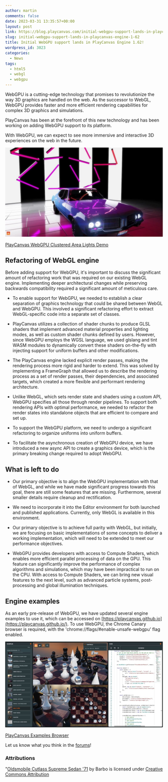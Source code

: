 ```yaml
---
author: martin
comments: false
date: 2023-03-31 13:35:57+00:00
layout: post
link: https://blog.playcanvas.com/initial-webgpu-support-lands-in-playcanvas-engine-1-62/
slug: initial-webgpu-support-lands-in-playcanvas-engine-1-62
title: Initial WebGPU support lands in PlayCanvas Engine 1.62!
wordpress_id: 3023
categories:
  - News
tags:
  - html5
  - webgl
  - webgpu
---
```


WebGPU is a cutting-edge technology that promises to revolutionize the way 3D graphics are handled on the web. As the successor to WebGL, WebGPU provides faster and more efficient rendering capabilities for complex 3D graphics and simulations.

PlayCanvas has been at the forefront of this new technology and has been working on adding WebGPU support to its platform.

With WebGPU, we can expect to see more immersive and interactive 3D experiences on the web in the future.

[![](/assets/media/webgpu-area-lights-demo-1024x576.jpg)](/assets/media/webgpu-area-lights-demo.jpg)

[PlayCanvas WebGPU Clustered Area Lights Demo](https://playcanvas.com/demos/arealights/)

## Refactoring of WebGL engine

Before adding support for WebGPU, it's important to discuss the significant amount of refactoring work that was required on our existing WebGL engine. Implementing deeper architectural changes while preserving backwards compatibility required a significant amount of meticulous care.

- To enable support for WebGPU, we needed to establish a clear separation of graphics technology that could be shared between WebGL and WebGPU. This involved a significant refactoring effort to extract WebGL-specific code into a separate set of classes.

- PlayCanvas utilizes a collection of shader chunks to produce GLSL shaders that implement advanced material properties and lighting modes, as well as custom shader chunks defined by users. However, since WebGPU employs the WGSL language, we used glslang and tint WASM modules to dynamically convert these shaders on-the-fly with injecting support for uniform buffers and other modifications.

- The PlayCanvas engine lacked explicit render passes, making the rendering process more rigid and harder to extend. This was solved by implementing a FrameGraph that allowed us to describe the rendering process as a set of render passes, their dependencies, and associated targets, which created a more flexible and performant rendering architecture.

- Unlike WebGL, which sets render state and shaders using a custom API, WebGPU specifies all those through render pipelines. To support both rendering APIs with optimal performance, we needed to refactor the render states into standalone objects that are efficient to compare and set up.

- To support the WebGPU platform, we need to undergo a significant refactoring to organize uniforms into uniform buffers.

- To facilitate the asynchronous creation of WebGPU device, we have introduced a new async API to create a graphics device, which is the primary breaking change required to adopt WebGPU.

## What is left to do

- Our primary objective is to align the WebGPU implementation with that of WebGL, and while we have made significant progress towards this goal, there are still some features that are missing. Furthermore, several smaller details require cleanup and rectification.

- We need to incorporate it into the Editor environment for both launched and published applications. Currently, only WebGL is available in this environment.

- Our primary objective is to achieve full parity with WebGL, but initially, we are focusing on basic implementations of some concepts to deliver a working implementation, which will need to be extended to meet our performance objectives.

- WebGPU provides developers with access to Compute Shaders, which enables more efficient parallel processing of data on the GPU. This feature can significantly improve the performance of complex algorithms and simulations, which may have been impractical to run on the CPU. With access to Compute Shaders, we can bring new visual features to the next level, such as advanced particle systems, post-processing and global illumination techniques.

## Engine examples

As an early pre-release of WebGPU, we have updated several engine examples to use it, which can be accessed on [https://playcanvas.github.io](https://playcanvas.github.io/). To use WebGPU, the Chrome Canary browser is required, with the 'chrome://flags/#enable-unsafe-webgpu' flag enabled.

[![](/assets/media/playcanvas-examples-browser-webgpu-1024x555.jpg)](/assets/media/playcanvas-examples-browser-webgpu.jpg)

[PlayCanvas Examples Browser](https://playcanvas.github.io/)

Let us know what you think in the [forums](https://forum.playcanvas.com/t/engine-release-v1-62/30360)!

### Attributions

"[Oldsmobile Cutlass Supreme Sedan '71](https://sketchfab.com/3d-models/oldsmobile-cutlass-supreme-sedan-71-78f76d386a4341b0b71745bdc50fd5ab) by Barbo is licensed under [Creative Commons ](https://creativecommons.org/licenses/by/4.0/)[Attribution](https://creativecommons.org/licenses/by/4.0/)
